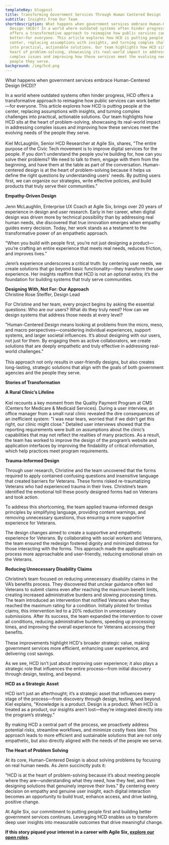 ```yaml
---
templateKey: blogpost
title: Transforming Government Services Through Human Centered Design
subtitle: Insights From Our Team
shortdescription: What happens when government services embrace Human-Centered
  Design (HCD)? In a world where outdated systems often hinder progress, HCD
  offers a transformative approach to reimagine how public services can work
  better—for everyone. This article explores how HCD is putting people at the
  center, replacing assumptions with insights, and turning complex challenges
  into practical, actionable solutions. Our team highlights how HCD sits at the
  heart of problem-solving, showcasing its real-world impact in addressing
  complex issues and improving how these services meet the evolving needs of the
  people they serve.
background: /img/hcd.png
---
```

What happens when government services embrace Human-Centered Design (HCD)? 

In a world where outdated systems often hinder progress, HCD offers a transformative approach to reimagine how public services can work better—for everyone. This article explores how HCD is putting people at the center, replacing assumptions with insights, and turning complex challenges into practical, actionable solutions. Our team highlights how HCD sits at the heart of problem-solving, showcasing its real-world impact in addressing complex issues and improving how these services meet the evolving needs of the people they serve.\
\
Kiel McLaughlin, Senior HCD Researcher at Agile Six, shares, "The entire purpose of the Civic Tech movement is to improve digital services for the people. If you don't understand the people you're building for, how can you solve their problems? We need to talk to them, engage with them from the beginning, and have them at the table as part of the conversation. Human-centered design is at the heart of problem-solving because it helps us define the right questions by understanding users' needs. By putting users first, we can organize our strategies, write effective policies, and build products that truly serve their communities."

**Empathy-Driven Design**\
\
Jenn McLaughlin, Enterprise UX Coach at Agile Six, brings over 20 years of experience in design and user research. Early in her career, when digital design was driven more by technical possibility than by addressing real human needs, she discovered that true innovation emerges when empathy guides every decision. Today, her work stands as a testament to the transformative power of an empathetic approach.

"When you build with people first, you’re not just designing a product—you’re crafting an entire experience that meets real needs, reduces friction, and improves lives."

Jenn’s experience underscores a critical truth: by centering user needs, we create solutions that go beyond basic functionality—they transform the user experience. Her insights reaffirm that HCD is not an optional extra; it’s the foundation for building systems that truly serve communities.

**Designing With, Not For: Our Approach**\
Christine Rose Steiffer, Design Lead 

For Christine and her team, every project begins by asking the essential questions: Who are our users? What do they truly need? How can we design systems that address those needs at every level?

"Human-Centered Design means looking at problems from the micro, meso, and macro perspectives—considering individual experiences, support systems, and larger societal influences. It’s about designing with our users, not just for them. By engaging them as active collaborators, we create solutions that are deeply empathetic and truly effective in addressing real-world challenges."\
\
This approach not only results in user-friendly designs, but also creates long-lasting, strategic solutions that align with the goals of both government agencies and the people they serve.

**Stories of Transformation**

**A Rural Clinic’s Lifeline**\
\
Kiel recounts a key moment from the Quality Payment Program at CMS (Centers for Medicare & Medicaid Services). During a user interview, an office manager from a small rural clinic revealed the dire consequences of an inefficient system: "I was near tears, worried that if we didn’t get this right, our clinic might close." Detailed user interviews showed that the reporting requirements were built on assumptions about the clinic’s capabilities that may not reflect the realities of many practices. As a result, the team has worked to improve the design of the program’s website and application interfaces by improving the findability of critical information, which help practices meet program requirements. 

**Trauma-Informed Design**

Through user research, Christine and the team uncovered that the forms required to apply contained confusing questions and insensitive language that created barriers for Veterans. These forms risked re-traumatizing Veterans who had experienced trauma in their lives. Christine’s team identified the emotional toll these poorly designed forms had on Veterans and took action.

To address this shortcoming, the team applied trauma-informed design principles by simplifying language, providing content warnings, and removing unnecessary questions, thus ensuring a more supportive experience for Veterans.

The design changes aimed to create a supportive and empathetic experience for Veterans. By collaborating with social workers and Veterans, the team ensured the redesign fostered dignity and minimized distress for those interacting with the forms. This approach made the application process more approachable and user-friendly, reducing emotional strain on the Veterans.

**Reducing Unnecessary Disability Claims**

Christine’s team focused on reducing unnecessary disability claims in the VA’s benefits process. They discovered that unclear guidance often led Veterans to submit claims even after reaching the maximum benefit limits, creating increased administrative burdens and slowing processing times. The team introduced an intervention that notified Veterans when they reached the maximum rating for a condition. Initially piloted for tinnitus claims, this intervention led to a 20% reduction in unnecessary submissions. After its success, the team expanded the intervention to cover all conditions, reducing administrative burdens, speeding up processing times, and improving the overall experience for Veterans accessing their benefits.\
\
These improvements highlight HCD's broader strategic value, making government services more efficient, enhancing user experience, and delivering cost savings.

As we see, HCD isn’t just about improving user experience; it also plays a strategic role that influences the entire process—from initial discovery through design, testing, and beyond.

**HCD as a Strategic Asset**

HCD isn’t just an afterthought; it’s a strategic asset that influences every stage of the process—from discovery through design, testing, and beyond. Kiel explains, "Knowledge is a product. Design is a product. When HCD is treated as a product, our insights aren’t lost—they’re integrated directly into the program’s strategy."

By making HCD a central part of the process, we proactively address potential risks, streamline workflows, and minimize costly fixes later. This approach leads to more efficient and sustainable solutions that are not only empathetic, but also directly aligned with the needs of the people we serve.

**The Heart of Problem Solving**

At its core, Human-Centered Design is about solving problems by focusing on real human needs. As Jenn succinctly puts it:

"HCD is at the heart of problem-solving because it’s about meeting people where they are—understanding what they need, how they feel, and then designing solutions that genuinely improve their lives." By centering every decision on empathy and genuine user insight, each digital interaction becomes an opportunity to build trust, enhance access, and drive lasting, positive change.

At Agile Six, our commitment to putting people first and building better government services continues. Leveraging HCD enables us to transform deep user insights into measurable outcomes that drive meaningful change.

**If this story piqued your interest in a career with Agile Six, [explore our open roles](https://job-boards.greenhouse.io/agilesix).**